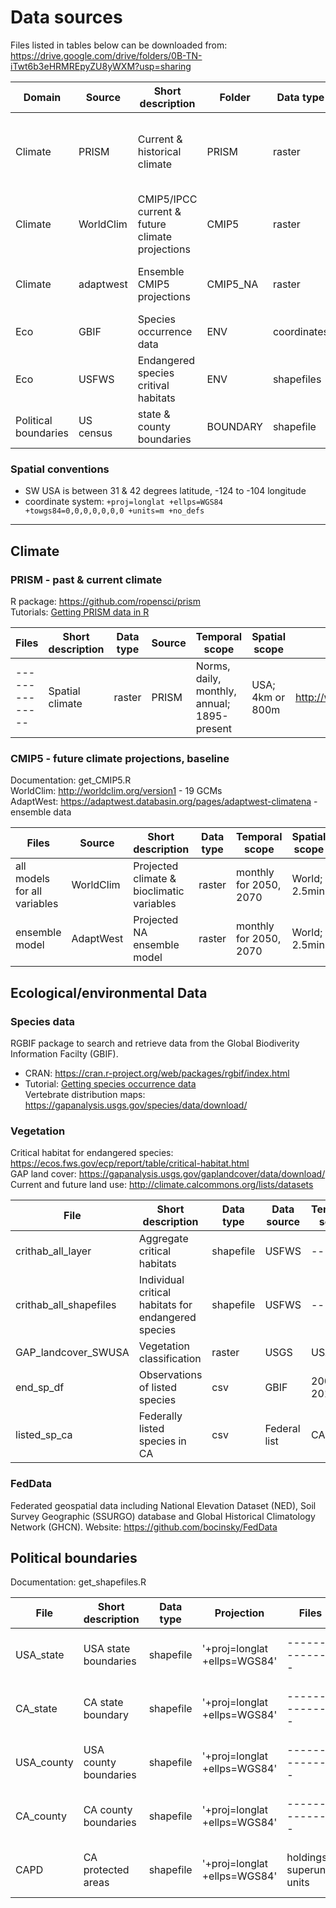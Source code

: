 # Data sources   
Files listed in tables below can be downloaded from: https://drive.google.com/drive/folders/0B-TN-iTwt6b3eHRMREpyZU8yWXM?usp=sharing  

| Domain | Source | Short description | Folder | Data type | Temporal scope | Spatial scope | Source URL |      
| ---- | ----- | ------------ | -- | ------- | ---------- |  ----- |  ----------------- |  
| Climate | PRISM | Current & historical climate | PRISM | raster | 1895-present; annual, monthly, daily, norms | USA; 4km or 800m | http://prism.oregonstate.edu/ |   
| Climate | WorldClim | CMIP5/IPCC current & future climate projections | CMIP5 | raster | 2050, 2070; monthly | World; 10, 5, 2.5 min(~4km), 30secs | http://worldclim.org/version1 |   
| Climate | adaptwest | Ensemble CMIP5 projections | CMIP5_NA | raster | 2020, 2050, 2080; monthly | North America; 1 km | https://adaptwest.databasin.org/pages/adaptwest-climatena |  
| Eco | GBIF | Species occurrence data | ENV | coordinates | Day | World; lat/long | http://www.gbif.org/ |  
| Eco | USFWS | Endangered species critival habitats | ENV | shapefiles | current | -- |  https://ecos.fws.gov/ecp/report/table/critical-habitat.html |  
| Political boundaries | US census | state & county boundaries | BOUNDARY | shapefile | -- |USA | ftp://ftp2.census.gov/geo/tiger/TIGER2016/ |   


### Spatial conventions  
+ SW USA is between 31 & 42 degrees latitude, -124 to -104 longitude  
+ coordinate system: `+proj=longlat +ellps=WGS84 +towgs84=0,0,0,0,0,0,0 +units=m +no_defs`  

___________________________   

## Climate 
### PRISM  - past & current climate  
R package: https://github.com/ropensci/prism  
Tutorials: [Getting PRISM data in R](http://rpubs.com/collnell/get_prism)  

| Files | Short description | Data type |  Source | Temporal scope | Spatial scope | Source URL | 
| -------------- | ----------------- | --------- | --------- | ----------------- |  ------------------ | ------------ | 
| -------------- | Spatial climate | raster | PRISM | Norms, daily, monthly, annual; 1895-present | USA; 4km or 800m | http://www.prism.oregonstate.edu/ |  

### CMIP5 - future climate projections, baseline       
Documentation: get_CMIP5.R  
WorldClim: http://worldclim.org/version1 - 19 GCMs     
AdaptWest: https://adaptwest.databasin.org/pages/adaptwest-climatena - ensemble data    

| Files | Source | Short description | Data type |  Temporal scope | Spatial scope | Source URL |  
| -------------- | ----------------- | --------- | --------------- |  ---------------- | ------------------ | -------- |      
| all models for all variables | WorldClim | Projected climate & bioclimatic variables | raster | monthly for 2050, 2070 | World; 2.5min | http://worldclim.org/cmip5_2.5m |   
| ensemble model | AdaptWest | Projected NA ensemble model | raster | monthly for 2050, 2070 | World; 2.5min | http://worldclim.org/cmip5_2.5m |

 
## Ecological/environmental Data  
### Species data    
RGBIF package to search and retrieve data from the Global Biodiverity Information Facilty (GBIF).
+ CRAN: https://cran.r-project.org/web/packages/rgbif/index.html  
+ Tutorial: [Getting species occurrence data](http://rpubs.com/collnell/get_spdata)  
Vertebrate distribution maps: https://gapanalysis.usgs.gov/species/data/download/   

### Vegetation  
Critical habitat for endangered species: https://ecos.fws.gov/ecp/report/table/critical-habitat.html    
GAP land cover: https://gapanalysis.usgs.gov/gaplandcover/data/download/  
Current and future land use: http://climate.calcommons.org/lists/datasets  


| File | Short description | Data type | Data source | Temporal scope | Spatial scope | Source URL | 
| ------------------ | ------------------ | ------------------ | ------------------ |  ------------------ | ------------------ | ----- |    
| crithab_all_layer | Aggregate critical habitats | shapefile | USFWS | -- | USA | -- | https://ecos.fws.gov/ecp/report/table/critical-habitat.html |  
| crithab_all_shapefiles | Individual critical habitats for endangered species | shapefile | USFWS | -- | USA | -- | https://ecos.fws.gov/ecp/report/table/critical-habitat.html |  
| GAP_landcover_SWUSA | Vegetation classification | raster | USGS | USA | https://gapanalysis.usgs.gov/gaplandcover/data/ |  
| end_sp_df | Observations of listed species  | csv | GBIF | 2007-2017 | Western USA | coordinates | ------------------ |  
| listed_sp_ca | Federally listed species in CA | csv | Federal list | CA | ---------------- |  https://ecos.fws.gov/ecp0/reports/species-listed-by-state-report?state=CA&status=listed | ------------------ |   

### FedData
Federated geospatial data including National Elevation Dataset (NED), Soil Survey Geographic (SSURGO) database and Global Historical Climatology Network (GHCN).
Website: https://github.com/bocinsky/FedData

## Political boundaries    
Documentation: get_shapefiles.R  

| File | Short description | Data type | Projection | Files | Data generation | Temporal scope | Spatial scope | Source URL | 
| -------------- | ----------------- | --------- | --------- | --------------- | ---------------- | ------- | ------------------ | ------------ |
| USA_state | USA state boundaries | shapefile | '+proj=longlat +ellps=WGS84' | --------------- | 2016 | --------------- | USA | ------------------ | ftp://ftp2.census.gov/geo/tiger/TIGER2016/STATE/tl_2016_us_state.zip |
| CA_state | CA state boundary | shapefile | '+proj=longlat +ellps=WGS84' | --------------- | 2016 | --------------- | CA | ------------------ | ftp://ftp2.census.gov/geo/tiger/TIGER2016/STATE/tl_2016_us_state.zip |
| USA_county | USA county boundaries | shapefile | '+proj=longlat +ellps=WGS84' | --------------- | 2016 | --------------- | USA | ------------------ | ftp://ftp2.census.gov/geo/tiger/TIGER2016/STATE/tl_2016_us_state.zip |
| CA_county | CA county boundaries | shapefile | '+proj=longlat +ellps=WGS84' | --------------- | 2016 | --------------- | CA | ------------------ | ftp://ftp2.census.gov/geo/tiger/TIGER2016/STATE/tl_2016_us_county.zip | 
| CAPD | CA protected areas | shapefile | '+proj=longlat +ellps=WGS84' | holdings, superunit, units | 2016 | --------------- | CA | ------------------ | --------- | 




